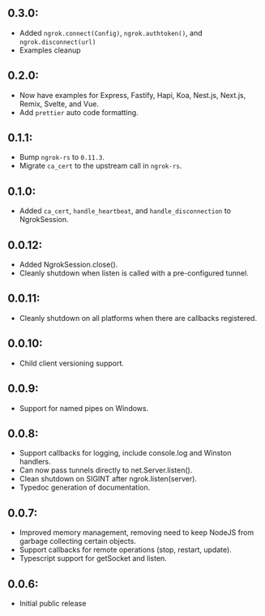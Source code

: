 ## 0.3.0:

* Added `ngrok.connect(Config)`, `ngrok.authtoken()`, and `ngrok.disconnect(url)`
* Examples cleanup

## 0.2.0:

* Now have examples for Express, Fastify, Hapi, Koa, Nest.js, Next.js, Remix, Svelte, and Vue.
* Add `prettier` auto code formatting.

## 0.1.1:

* Bump `ngrok-rs` to `0.11.3`.
* Migrate `ca_cert` to the upstream call in `ngrok-rs`.

## 0.1.0:

* Added `ca_cert`, `handle_heartbeat`, and `handle_disconnection` to NgrokSession.

## 0.0.12:

* Added NgrokSession.close().
* Cleanly shutdown when listen is called with a pre-configured tunnel.

## 0.0.11:

* Cleanly shutdown on all platforms when there are callbacks registered.

## 0.0.10:

* Child client versioning support.

## 0.0.9:

* Support for named pipes on Windows.

## 0.0.8:

* Support callbacks for logging, include console.log and Winston handlers.
* Can now pass tunnels directly to net.Server.listen().
* Clean shutdown on SIGINT after ngrok.listen(server).
* Typedoc generation of documentation.

## 0.0.7:

* Improved memory management, removing need to keep NodeJS from garbage collecting certain objects.
* Support callbacks for remote operations (stop, restart, update).
* Typescript support for getSocket and listen.

## 0.0.6:

* Initial public release
